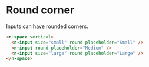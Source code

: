 # Round corner

Inputs can have rounded corners.

```html
<n-space vertical>
  <n-input size="small" round placeholder="Small" />
  <n-input round placeholder="Medium" />
  <n-input size="large" round placeholder="Large" />
</n-space>
```
